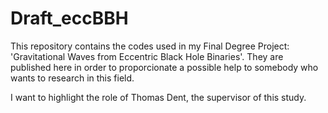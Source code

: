 # Draft_eccBBH
This repository contains the codes used in my Final Degree Project: 'Gravitational Waves from Eccentric Black Hole Binaries'. They are published here in order to proporcionate a possible help to somebody who wants to research in this field.


I want to highlight the role of Thomas Dent, the supervisor of this study. 
